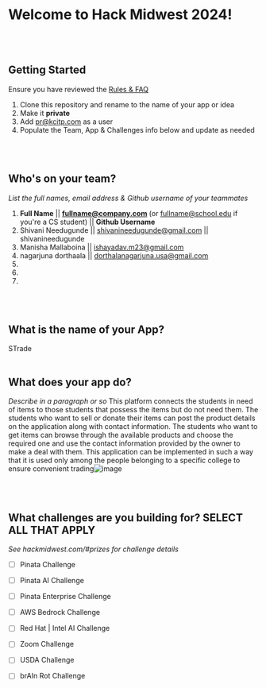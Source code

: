 # Welcome to Hack Midwest 2024!
<br /><br />


## Getting Started
Ensure you have reviewed the [Rules & FAQ](https://hackmidwest.com/#faq)
1. Clone this repository and rename to the name of your app or idea
2. Make it **private**
3. Add pr@kcitp.com as a user
4. Populate the Team, App & Challenges info below and update as needed

<br /><br />

## Who's on your team?
*List the full names,  email address & Github username of your teammates*

1.   **Full Name**  || **fullname@company.com**  (or fullname@school.edu if you're a CS student) || **Github Username**
2. Shivani Needugunde || shivanineedugunde@gmail.com || shivanineedugunde
3. Manisha Mallaboina || ishayadav.m23@gmail.com
4. nagarjuna dorthaala || dorthalanagarjuna.usa@gmail.com
5.
6.
7.

<br /><br />


## What is the name of your App?
STrade
<br /><br />
## What does your app do?
*Describe in a paragraph or so*
This platform connects the students in need of items to those students that possess the items but do not need them. 
The students who want to sell or donate their items can post the product details on the application along with contact information. 
The students who want to get items can browse through the available products and choose the required one and use the contact information provided by the owner to make a deal with them.
This application can be implemented in such a way that it is used only among the people belonging to a specific college to ensure convenient trading![image](https://github.com/user-attachments/assets/0685ada8-13a5-4f36-810f-f11f343d6633)

<br /><br />


## What challenges are you building for? SELECT ALL THAT APPLY
*See hackmidwest.com/#prizes for challenge details*
- [ ]  Pinata Challenge
- [ ]  Pinata AI Challenge
- [ ]  Pinata Enterprise Challenge
- [ ]  AWS Bedrock Challenge
- [ ]  Red Hat | Intel AI Challenge
- [ ]  Zoom Challenge
- [ ]  USDA Challenge
- [ ]  brAIn Rot Challenge


<br /><br />
